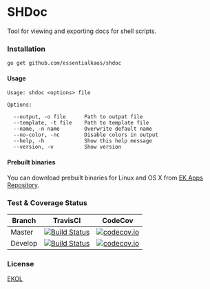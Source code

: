 # SHDoc

Tool for viewing and exporting docs for shell scripts.

### Installation

````
go get github.com/essentialkaos/shdoc
````

#### Usage

    Usage: shdoc <options> file
    
    Options:
    
      --output, -o file      Path to output file
      --template, -t file    Path to template file
      --name, -n name        Overwrite default name
      --no-color, -nc        Disable colors in output
      --help, -h             Show this help message
      --version, -v          Show version

#### Prebuilt binaries

You can download prebuilt binaries for Linux and OS X from [EK Apps Repository](https://apps.kaos.io/shdoc/).

### Test & Coverage Status

| Branch | TravisCI | CodeCov |
|--------|----------|---------|
| Master | [![Build Status](https://travis-ci.org/essentialkaos/shdoc.svg?branch=master)](https://travis-ci.org/essentialkaos/shdoc) | [![codecov.io](https://codecov.io/github/essentialkaos/shdoc/coverage.svg?branch=master)](https://codecov.io/github/essentialkaos/shdoc?branch=master) |
| Develop | [![Build Status](https://travis-ci.org/essentialkaos/shdoc.svg?branch=develop)](https://travis-ci.org/essentialkaos/shdoc) | [![codecov.io](https://codecov.io/github/essentialkaos/shdoc/coverage.svg?branch=develop)](https://codecov.io/github/essentialkaos/shdoc?branch=develop) |

### License

[EKOL](https://essentialkaos.com/ekol)
